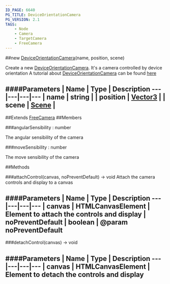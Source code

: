 ```yaml
---
ID_PAGE: 6640
PG_TITLE: DeviceOrientationCamera
PG_VERSION: 2.1
TAGS:
    - Node
    - Camera
    - TargetCamera
    - FreeCamera
---
```

##new [DeviceOrientationCamera](page.php?p=6640)(name, position, scene)



Create a new [DeviceOrientationCamera](page.php?p=6640). It's a camera controlled by device orientation
A tutorial about [DeviceOrientationCamera](page.php?p=6640) can be found [here](http://blogs.msdn.com/b/eternalcoding/archive/2013/10/07/understanding-deviceorientation-events-by-creating-a-small-3d-game-with-babylon-js.aspx)




####Parameters
 | Name | Type | Description
---|---|---|---
 | name | string | 
 | position | [Vector3](page.php?p=6751) | 
 | scene | [Scene](page.php?p=6662) | 
---

##Extends
 [FreeCamera](page.php?p=6638)
##Members

###angularSensibility : number




The angular sensibility of the camera



###moveSensibility : number




The move sensibility of the camera











##Methods

###attachControl(canvas, noPreventDefault) &rarr; void
Attach the camera controls and display to a canvas





####Parameters
 | Name | Type | Description
---|---|---|---
 | canvas | HTMLCanvasElement | Element to attach the controls and display
 | noPreventDefault | boolean | @param noPreventDefault
---

###detachControl(canvas) &rarr; void

####Parameters
 | Name | Type | Description
---|---|---|---
 | canvas | HTMLCanvasElement | Element to detach the controls and display
---
